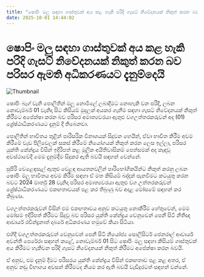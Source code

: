 ```yaml
---
title: "ෂොපිං මලු සඳහා ගාස්තුවක් අය කළ හැකි පරිදි ගැසට් නිවේදනයක් නිකුත් කරන බව පරිසර ඇමති අධිකරණයට දැනුම්දෙයි"
date: 2025-10-01 14:44:02
---
```


# ෂොපිං මලු සඳහා ගාස්තුවක් අය කළ හැකි පරිදි ගැසට් නිවේදනයක් නිකුත් කරන බව පරිසර ඇමති අධිකරණයට දැනුම්දෙයි

![Thumbnail](https://helakuru.sgp1.cdn.digitaloceanspaces.com/esana/images/lib/grocery-bag.jpg)

ෂොපිං බෑග් වැනි පොලිතීන් මලු නොමිලේ ලබාදීමට නොහැකි වන පරිදි, ලබන නොවැම්බර් 01 වැනිදා සිට කිසියම් මුදලක් අයකර ගැනීම සඳහා ගැසට් නිවේදනයක් නිකුත් කිරීමට අපේක්ෂා කරන බව පරිසර අමාත්‍යවරයා ඇතුළු වගඋත්තරකරුවන් අද (01) ශ්‍රේෂ්ඨාධිකරණයට දැනුම් දී තිබෙනවා.

පොලිතින් භාවිතය තුළින් පාරිසරික විනාශයක් සිදුවන හෙයින්, ඒවා භාවිත කිරීම අවම කිරීමේ වැඩ පිලිවෙලක් සකස් කිරීමේ නියෝගයක් නිකුත් කරන ලෙස ඉල්ලා, පරිසර යුක්ති කේන්ද්‍රය විසින් ඉදිරිපත් කළ මූලික අයිතිවාසිකම් පෙත්සමක් අද කැඳවූ අවස්ථාවේදී මෙම දැනුම්දීම සිදුකර ඇති බවයි සඳහන් වෙන්නේ.

සුපිරි වෙළෙඳසැල් ඇතුළු වෙළඳ ආයතනවලින් පාරිභෝගිකයින්ට නිකුත් කරනු ලබන ෂොපිං මලු භාවිතය අවම කිරීම සඳහා ඒ මත කිසියම් බද්දක් පැනවීමට කටයුතු කරන බවට 2024 මාර්තු 28 වැනිදා පරිසර අමාත්‍යවරයා ඇතුළු වග උත්තරකරුවන් ශ්‍රේෂ්ඨාධිකරණයට එකඟතාවයක් පළ කර තිබුණු බව අදාළ මෝසමේ සඳහන් කර තිබුණා.

වගඋත්තරකරුවන් විසින් එම එකඟතාවය අනුව කටයුතු නොකිරීම හේතුවෙන්, මෙම මෝසම ඉදිරිපත් කිරීමට සිදුවූ බව පරිසර යුක්ති කේන්ද්‍රය වෙනුවෙන් පෙනී සිටි නීතීඥ ආචාර්ය රවින්ද්‍රනාත් දාබරේ අධිකරණය හමුවේ කියා සිටියා.

එහිදී වගඋත්තරකරුවන් වෙනුවෙන් පෙනී සිටි නියෝජ්‍ය සොලිසිටර් ජෙනරාල් ආචාර්ය අවන්ති පෙරේරා සඳහන් කළේ, නොවැම්බර් 01 සිට ෂොපිං මලු සඳහා කිසියම් ගාස්තුවක් අය කිරීමට හැකිවන පරිදි ගැසට් නිවේදනයක් නිකුත් කිරීමට අපේක්ෂා කරන බවයි.

ඒ අනුව, එම දැනුම් දීමට පරිසරය යුක්ති කේන්ද්‍රය විසින් එකඟතාව පළ කළ අතර, ඒ අනුව නඩු විභාගය අවසන් කිරීමටද නියම කර ඇති බවයි වැඩිදුරටත් සඳහන් වන්නේ.

